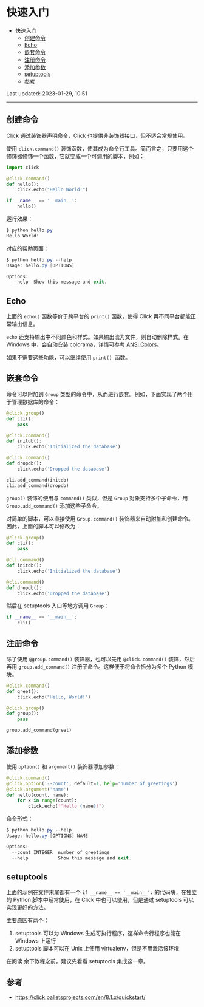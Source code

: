 # 快速入门

- [快速入门](#快速入门)
  - [创建命令](#创建命令)
  - [Echo](#echo)
  - [嵌套命令](#嵌套命令)
  - [注册命令](#注册命令)
  - [添加参数](#添加参数)
  - [setuptools](#setuptools)
  - [参考](#参考)

Last updated: 2023-01-29, 10:51
****

## 创建命令

Click 通过装饰器声明命令，Click 也提供非装饰器接口，但不适合常规使用。

使用 `click.command()` 装饰函数，使其成为命令行工具。简而言之，只要用这个修饰器修饰一个函数，它就变成一个可调用的脚本，例如：

```python
import click

@click.command()
def hello():
    click.echo("Hello World!")

if __name__ == '__main__':
    hello()
```

运行效果：

```powershell
$ python hello.py
Hello World!
```

对应的帮助页面：

```powershell
$ python hello.py --help
Usage: hello.py [OPTIONS]

Options:
  --help  Show this message and exit.
```

## Echo

上面的 `echo()` 函数等价于跨平台的 `print()` 函数，使得 Click 再不同平台都能正常输出信息。

`echo` 还支持输出中不同颜色和样式。如果输出流为文件，则自动删除样式。在 Windows 中，会自动安装 colorama，详情可参考 [ANSI Colors](https://click.palletsprojects.com/en/8.1.x/utils/#ansi-colors)。

如果不需要这些功能，可以继续使用 `print() `函数。

## 嵌套命令

命令可以附加到 `Group` 类型的命令中，从而进行嵌套。例如，下面实现了两个用于管理数据库的命令：

```python
@click.group()
def cli():
    pass

@click.command()
def initdb():
    click.echo('Initialized the database')

@click.command()
def dropdb():
    click.echo('Dropped the database')

cli.add_command(initdb)
cli.add_command(dropdb)
```

`group()` 装饰的使用与 `command()` 类似，但是 `Group` 对象支持多个子命令，用 `Group.add_command()` 添加这些子命令。

对简单的脚本，可以直接使用 `Group.command()` 装饰器来自动附加和创建命令。因此，上面的脚本可以修改为：

```python
@click.group()
def cli():
    pass

@cli.command()
def initdb():
    click.echo('Initialized the database')

@cli.command()
def dropdb():
    click.echo('Dropped the database')
```

然后在 setuptools 入口等地方调用 `Group`：

```python
if __name__ == '__main__':
    cli()
```

## 注册命令

除了使用 `@group.command()` 装饰器，也可以先用 `@click.command()` 装饰，然后再用 `group.add_command()` 注册子命令。这样便于将命令拆分为多个 Python 模块。

```python
@click.command()
def greet():
    click.echo("Hello, World!")
```

```python
@click.group()
def group():
    pass

group.add_command(greet)
```

## 添加参数

使用 `option()` 和 `argument()` 装饰器添加参数：

```python
@click.command()
@click.option('--count', default=1, help='number of greetings')
@click.argument('name')
def hello(count, name):
    for x in range(count):
        click.echo(f"Hello {name}!")
```

命令形式：

```powershell
$ python hello.py --help
Usage: hello.py [OPTIONS] NAME

Options:
  --count INTEGER  number of greetings
  --help           Show this message and exit.
```

## setuptools

上面的示例在文件末尾都有一个 `if __name__ == '__main__':` 的代码块，在独立的 Python 脚本中经常使用，在 Click 中也可以使用，但是通过 setuptools 可以实现更好的方法。

主要原因有两个：

1. setuptools 可以为 Windows 生成可执行程序，这样命令行程序也能在 Windows 上运行
2. setuptools 脚本可以在 Unix 上使用 virtualenv，但是不用激活该环境

在阅读 余下教程之前，建议先看看 setuptools 集成这一章。

## 参考

- https://click.palletsprojects.com/en/8.1.x/quickstart/